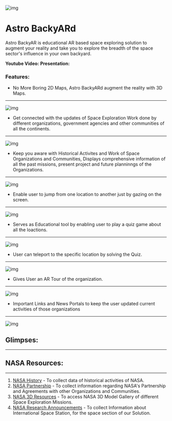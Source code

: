 ![img](ImagesReadme/1601737077115.png)
# Astro BackyARd
Astro BackyAR is educational AR based space exploring solution to augment your reality and take you to explore the breadth of the space sector's influence in your own backyard.

**Youtube Video:** 
**Presentation:** 

### Features:
- No More Boring 2D Maps, Astro BackyARd augment the reality with 3D Maps.
-----------------------------------------------------------
![img](ImagesReadme/1601737077115.png)
- Get connected with the updates of Space Exploration Work done by different organizations, government agencies and other communities of all the continents.
--------------------------------------------------------------------
![img](ImagesReadme/NASAimg1.PNG)
- Keep you aware with Historical Activites and Work of Space Organizations and Communities, Displays comprehensive information of all the past missions, present project and future planninngs of the Organizations.
--------------------------------------------------------------
![img](ImagesReadme/NASAimg2.PNG)
- Enable user to jump from one location to another just by gazing on the screen.
-----------------------------------------------------------------------------
![img](ImagesReadme/NASAimg3.PNG)
- Serves as Educational tool by enabling user to play a quiz game about all the loactions.
-------------------------------------------------------------------------
![img](ImagesReadme/NASAimg4.PNG)
- User can teleport to the specific location by solving the Quiz.
------------------------------------------------------------------------------
![img](ImagesReadme/NASAimg5.PNG)
- Gives User an AR Tour of the organization.
-----------------------------------------------------------------------------
![img](ImagesReadme/NASAimg6.PNG)
- Important Links and News Portals to keep the user updated current activities of those organizations
----------------------------------------------------------------------------------
![img](ImagesReadme/NASAimg7.PNG)


## Glimpses:
--------------


## NASA Resources:
-------------------
1. [NASA History](https://history.nasa.gov/) - To collect data of historical activities of NASA.
2. [NASA Partnership](https://www.nasa.gov/partnerships.html) - To collect information regarding NASA's Partnership and Agreements with other Organizations and Communities.
3. [NASA 3D Resources](https://github.com/nasa/NASA-3D-Resources) - To access NASA 3D Model Gallery of different Space Exploration Missions.
4. [NASA Research Announcements](https://www.nasa.gov/ames/partnerships/spaceportal/nra) - To collect Information about International Space Station, for the space section of our Solution.
